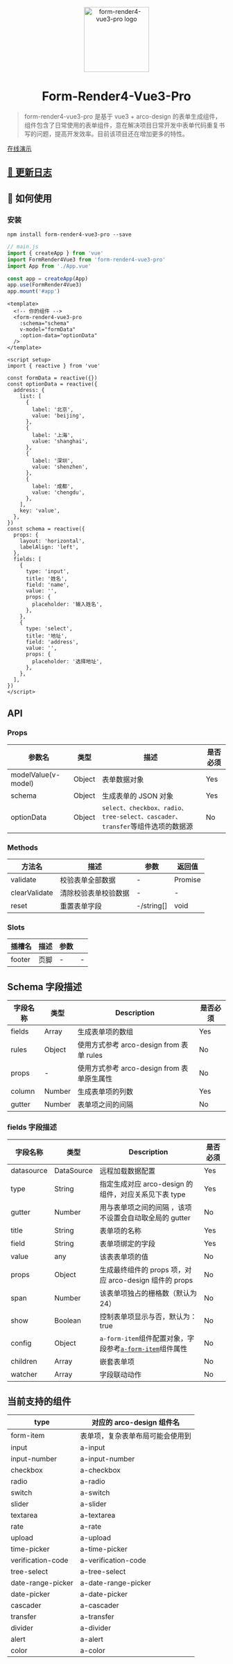 <p align="center"><a href="https://github.com/lq9958/form-render4-vue3-pro" target="_blank" rel="noopener noreferrer"><img width="150" src="https://s1.ax1x.com/2023/05/06/p9a7EZ9.png" alt="form-render4-vue3-pro logo"></a></p>

<h1 align="center">Form-Render4-Vue3-Pro</h1>

> form-render4-vue3-pro 是基于 vue3 + arco-design 的表单生成组件，组件包含了日常使用的表单组件，意在解决项目日常开发中表单代码重复书写的问题，提高开发效率。目前该项目还在增加更多的特性。

[在线演示](https://lq9958.github.io/)

## [💎 更新日志](./CHANGELOG.MD)

## 🌈 如何使用
### 安装

```
npm install form-render4-vue3-pro --save
```

```javascript
// main.js
import { createApp } from 'vue'
import FormRender4Vue3 from 'form-render4-vue3-pro'
import App from './App.vue'

const app = createApp(App)
app.use(FormRender4Vue3)
app.mount('#app')
```

```vue
<template>
  <!-- 你的组件 -->
  <form-render4-vue3-pro
    :schema="schema"
    v-model="formData"
    :option-data="optionData"
  />
</template>

<script setup>
import { reactive } from 'vue'

const formData = reactive({})
const optionData = reactive({
  address: {
    list: [
      {
        label: '北京',
        value: 'beijing',
      },
      {
        label: '上海',
        value: 'shanghai',
      },
      {
        label: '深圳',
        value: 'shenzhen',
      },
      {
        label: '成都',
        value: 'chengdu',
      },
    ],
    key: 'value',
  },
})
const schema = reactive({
  props: {
    layout: 'horizontal',
    labelAlign: 'left',
  },
  fields: [
    {
      type: 'input',
      title: '姓名',
      field: 'name',
      value: '',
      props: {
        placeholder: '输入姓名',
      },
    },
    {
      type: 'select',
      title: '地址',
      field: 'address',
      value: '',
      props: {
        placeholder: '选择地址',
      },
    },
  ],
})
</script>
```

## API

### Props

| 参数名              | 类型   | 描述                                                                         | 是否必须 |
| ------------------- | ------ | ---------------------------------------------------------------------------- | -------- |
| modelValue(v-model) | Object | 表单数据对象                                                                 | Yes      |
| schema              | Object | 生成表单的 JSON 对象                                                         | Yes      |
| optionData          | Object | `select、checkbox、radio、tree-select、cascader、transfer`等组件选项的数据源 | No       |

### Methods

| 方法名        | 描述                 | 参数       | 返回值  |
| ------------- | -------------------- | ---------- | ------- |
| validate      | 校验表单全部数据     | -          | Promise |
| clearValidate | 清除校验表单校验数据 | -          | -       |
| reset         | 重置表单字段         | -/string[] | void    |

### Slots

| 插槽名 | 描述 | 参数 |     |
| ------ | ---- | ---- | --- |
| footer | 页脚 | -    | -   |

## Schema 字段描述

| 字段名称 | 类型   | Description                                | 是否必须 |
| -------- | ------ | ------------------------------------------ | -------- |
| fields   | Array  | 生成表单项的数组                           | Yes      |
| rules    | Object | 使用方式参考 arco-design from 表单 rules   | No       |
| props    | -      | 使用方式参考 arco-design from 表单原生属性 | No       |
| column   | Number | 生成表单项的列数                           | Yes      |
| gutter   | Number | 表单项之间的间隔                           | No       |

### fields 字段描述

| 字段名称       | 类型          | Description                                                                             | 是否必须 |
|------------|-------------|-----------------------------------------------------------------------------------------| -------- |
| datasource | DataSource  | 远程加载数据配置                                                                                | Yes      |
| type       | String      | 指定生成对应 arco-design 的组件，对应关系见下表 type                                                     | Yes      |
| gutter     | Number      | 用与表单项之间的间隔 ，该项不设置会自动取全局的 gutter                                                         | No       |
| title      | String      | 表单项的名称                                                                                  | Yes      |
| field      | String      | 表单项绑定的字段                                                                                | Yes      |
| value      | any         | 该表表单项的值                                                                                 | No       |
| props      | Object      | 生成最终组件的 props 项，对应 arco-design 组件的 props                                                | No       |
| span       | Number      | 该表单项独占的栅格数（默认为 24）                                                                      | No       |
| show       | Boolean     | 控制表单项显示与否，默认为：true                                                                      | No       |
| config     | Object      | `a-form-item`组件配置对象，字段参考[`a-form-item`](https://arco.design/vue/component/form#API)组件属性 | No       |
| children   | Array       | 嵌套表单项                                                                                   | No       |
| watcher    | Array       | 字段联动动作                                                                                  | No       |

## 当前支持的组件

| type              | 对应的 arco-design 组件名 |
|-------------------|---------------------|
| form-item         | 表单项，复杂表单布局可能会使用到    |
| input             | a-input             |
| input-number      | a-input-number      |
| checkbox          | a-checkbox          |
| radio             | a-radio             |
| switch            | a-switch            |
| slider            | a-slider            |
| textarea          | a-textarea          |
| rate              | a-rate              |
| upload            | a-upload            |
| time-picker       | a-time-picker       |
| verification-code | a-verification-code |
| tree-select       | a-tree-select       |
| date-range-picker | a-date-range-picker |
| date-picker       | a-date-picker       |
| cascader          | a-cascader          |
| transfer          | a-transfer          |
| divider           | a-divider           |
| alert             | a-alert             |
| color             | a-color             |
